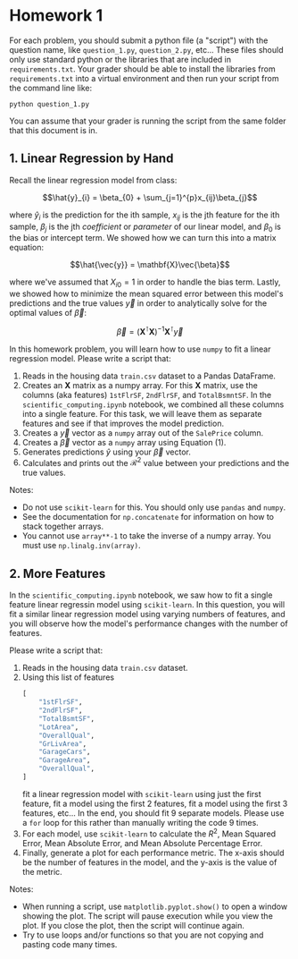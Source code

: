 # Homework 1

For each problem, you should submit a python file (a "script") with the question name, like `question_1.py`, `question_2.py`, etc... These files should only use standard python or the libraries that are included in `requirements.txt`. Your grader should be able to install the libraries from `requirements.txt` into a virtual environment and then run your script from the command line like:

```commandline
python question_1.py
```

You can assume that your grader is running the script from the same folder that this document is in.

## 1. Linear Regression by Hand


Recall the linear regression model from class:

$$\hat{y}_{i} = \beta_{0} + \sum_{j=1}^{p}x_{ij}\beta_{j}$$

where $\hat{y}_{i}$ is the prediction for the ith sample, $x_{ij}$ is the jth feature for the ith sample, $\beta_{j}$ is the jth _coefficient_ or _parameter_ of our linear model, and $\beta_{0}$ is the bias or intercept term. We showed how we can turn this into a matrix equation:

$$\hat{\vec{y}} = \mathbf{X}\vec{\beta}$$

where we've assumed that $X_{i0} = 1$ in order to handle the bias term. Lastly, we showed how to minimize the mean squared error between this model's predictions and the true values $\vec{y}$ in order to analytically solve for the optimal values of $\vec{\beta}$:

$$
\vec{\beta} = \left(\mathbf{X}^{\intercal}\mathbf{X}\right)^{-1}\mathbf{X}^{\intercal}\vec{y} \tag{1}
$$

In this homework problem, you will learn how to use `numpy` to fit a linear regression model. Please write a script that:

1. Reads in the housing data `train.csv` dataset to a Pandas DataFrame.
2. Creates an $\mathbf{X}$ matrix as a numpy array. For this $\mathbf{X}$ matrix, use the columns (aka features) `1stFlrSF`, `2ndFlrSF`, and `TotalBsmntSF`. In the `scientific_computing.ipynb` notebook, we combined all these columns into a single feature. For this task, we will leave them as separate features and see if that improves the model prediction.
3. Creates a $\vec{y}$ vector as a `numpy` array out of the `SalePrice` column.
4. Creates a $\vec{\beta}$ vector as a `numpy` array using Equation (1).
5. Generates predictions $\hat{y}$ using your $\vec{\beta}$ vector.
6. Calculates and prints out the $\mathcal{R}^{2}$ value between your predictions and the true values.

Notes:
- Do not use `scikit-learn` for this. You should only use `pandas` and `numpy`.
- See the documentation for `np.concatenate` for information on how to stack together arrays.
- You cannot use `array**-1` to take the inverse of a numpy array. You must use `np.linalg.inv(array)`.

## 2. More Features 

In the `scientific_computing.ipynb` notebook, we saw how to fit a single feature linear regressin model using `scikit-learn`. In this question, you will fit a similar linear regression model using varying numbers of features, and you will observe how the model's performance changes with the number of features.

Please write a script that:

1. Reads in the housing data `train.csv` dataset.
2. Using this list of features
    ```python
    [
        "1stFlrSF",
        "2ndFlrSF",
        "TotalBsmtSF",
        "LotArea",
        "OverallQual",
        "GrLivArea",
        "GarageCars",
        "GarageArea",
        "OverallQual",
    ]
    ```
    fit a linear regression model with `scikit-learn` using just the first feature, fit a model using the first 2 features, fit a model using the first 3 features, etc... In the end, you should fit 9 separate models. Please use a `for` loop for this rather than manually writing the code 9 times.
3. For each model, use `scikit-learn` to calculate the $R^{2}$, Mean Squared Error, Mean Absolute Error, and Mean Absolute Percentage Error.
4. Finally, generate a plot for each performance metric. The x-axis should be the number of features in the model, and the y-axis is the value of the metric.

Notes:
- When running a script, use `matplotlib.pyplot.show()` to open a window showing the plot. The script will pause execution while you view the plot. If you close the plot, then the script will continue again.
- Try to use loops and/or functions so that you are not copying and pasting code many times.
